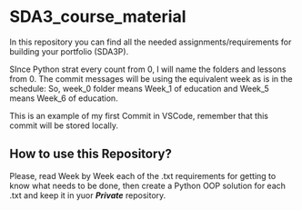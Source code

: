 # SDA3_course_material
In this repository you can find all the needed assignments/requirements for building your portfolio (SDA3P).

SInce Python strat every count from 0, I will name the folders and lessons from 0. The commit messages will be using the equivalent week as is in the schedule: So, week_0 folder means Week_1 of education and Week_5 means Week_6 of education.

This is an example of my first Commit in VSCode, remember that this commit will be stored locally.


## How to use this Repository?
Please, read Week by Week each of the .txt requirements for getting to know what needs to be done, then create a Python OOP solution for each .txt and keep it in yuor _**Private**_ repository. 
